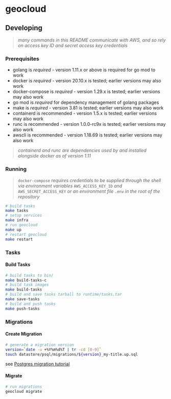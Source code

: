 # geocloud

## Developing

> _many commands in this README communicate with AWS, and so rely on access key ID and secret access key credentials_

### Prerequisites

* golang is *required* - version 1.11.x or above is required for go mod to work
* docker is *required* - version 20.10.x is tested; earlier versions may also work
* docker-compose is *required* - version 1.29.x is tested; earlier versions may also work
* go mod is *required* for dependency management of golang packages
* make is *required* - version 3.81 is tested; earlier versions may also work
* containerd is recommended - version 1.5.x is tested; earlier versions may also work
* runc is recommended - version 1.0.0-rc9x is tested; earlier versions may also work
* awscli is recommended - version 1.18.69 is tested; earlier versions may also work

> _containerd and runc are dependencies used by and installed alongside docker as of version 1.11_

### Running

> `docker-compose` _requires credentials to be supplied through the shell via environment variables_ `AWS_ACCESS_KEY_ID` _and_ `AWS_SECRET_ACCESS_KEY` _or an environment file_ `.env` _in the root of the repository_

```sh
# build tasks
make tasks
# setup services
make infra
# run geocloud
make up
# restart geocloud
make restart
```

### Tasks

#### Build Tasks

```sh
# build tasks to bin/
make build-tasks-c
# build task images
make build-tasks
# build and save tasks tarball to runtime/tasks.tar
make save-tasks
# build and push tasks
make push-tasks
```

### Migrations

#### Create Migration

```sh
# generate a migration version
version=`date -u +%Y%m%d%T | tr -cd [0-9]`
touch datastore/psql/migrations/${version}_my-title.up.sql
```

see [Postgres migration tutorial](https://github.com/golang-migrate/migrate/blob/master/database/postgres/TUTORIAL.md)

#### Migrate

```sh
# run migrations
geocloud migrate
```
